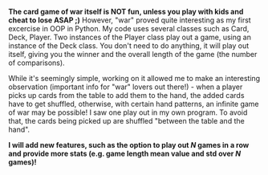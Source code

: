 **The card game of war itself is NOT fun, unless you play with kids and cheat to lose ASAP ;)**
However, "war" proved quite interesting as my first excercise in OOP in Python. My code uses several classes such as Card, Deck, Player. Two instances of the Player class play out a game, using an instance of the Deck class. You don't need to do anything, it will play out itself, giving you the winner and the overall length of the game (the number of comparisons).

While it's seemingly simple, working on it allowed me to make an interesting observation (important info for "war" lovers out there!) - when a player picks up cards from the table to add them to the hand, the added cards have to get shuffled, otherwise, with certain hand patterns, an infinite game of war may be possible! I saw one play out in my own program. To avoid that, the cards being picked up are shuffled "between the table and the hand".

**I will add new features, such as the option to play out *N* games in a row and provide more stats (e.g. game length mean value and std over *N* games)!**

